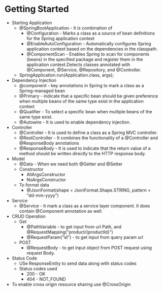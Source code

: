 # Getting Started

* Starting Application
    * @SpringBootApplication - It is combination of
        * @Configuration - Marks a class as a source of bean definitions for the Spring application context
        * @EnableAutoConfiguration - Automatically configures Spring application context based on the dependencies in the classpath.
        * @ComponentScan - Enables Spring to scan for components (beans) in the specified package and register them in the application context.Detects classes annotated with @Component, @Service, @Repository, and @Controller.
    * SpringApplication.run(Application.class, args);
* Dependency Injection
    * @component - key annotations in Spring to mark a class as a Spring-managed bean
    * @Primary - indicate that a specific bean should be given preference when multiple beans of the same type exist in the application context
    * @Qualifier - To select a specific bean when multiple beans of the same type exist.
    * @Autowire - It is used to enable dependency injection.
* Controller
  * @Controller - It is used to define a class as a Spring MVC controller.
  * @RestController - It combines the functionality of a @Controller and @ResponseBody annotations
  * @ResponseBody -  It is used to indicate that the return value of a method should be written directly to the HTTP response body.
* Model
  * @Data - When we need both @Getter and @Setter
  * Constructor
    * AllArgsConstructor
    * NoArgsConstructor
  * To format data 
    * @JsonFormat(shape = JsonFormat.Shape.STRING, pattern = "dd-mm-yyyy")
* Service
  * @Service - It mark a class as a service layer component. It does contain @Component annotation as well. 
* CRUD Operation
  * Get
    * @PathVariable - to get input from url Path, and @RequestMapping("product/{productId}")
    * @RequestParam("id") - to get input from query param url
  * POST
    * @RequestBody - to get input object from POST request using request Body.
* Status Code
  * USe ResponseEntity to send data along with status codes
  * Status codes used
    * 200 - OK
    * 404 - NOT_FOUND
* To enable cross origin resource sharing use @CrossOrigin
